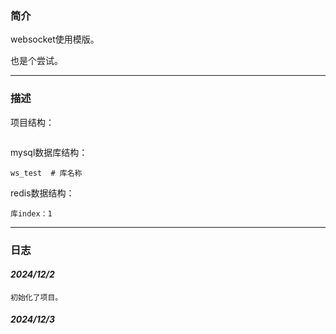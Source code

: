 ### 简介

websocket使用模版。

也是个尝试。

---

### 描述

项目结构：

```shell

```

mysql数据库结构：

```shell
ws_test  # 库名称
```

redis数据结构：

```shell
库index：1
```

---

### 日志

#### *2024/12/2*

```text
初始化了项目。
```

#### *2024/12/3*

```text

```

